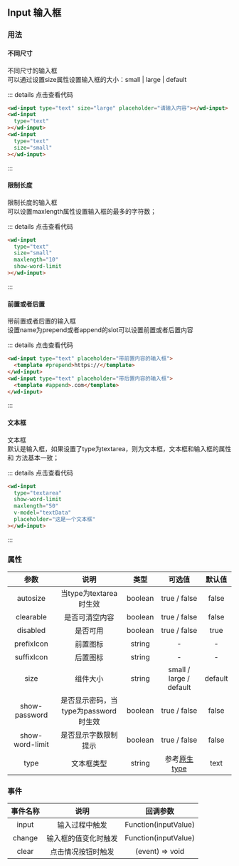 ## Input 输入框
### 用法
#### 不同尺寸
<div class="component-box">
    <div class="component-box-top"><ClientOnly>
        <wd-input type="text" size="large" placeholder="请输入内容"></wd-input>
        <wd-input
          type="text"
        ></wd-input>
        <wd-input
          type="text"
          size="small"
        ></wd-input>
    </ClientOnly></div>
    <div class="component-box-bottom">
        <div class="component-title">不同尺寸的输入框</div>
        <div class="component-desc">
            可以通过设置size属性设置输入框的大小：small | large | default
        </div>
    </div>
</div> 

::: details 点击查看代码 
```html
<wd-input type="text" size="large" placeholder="请输入内容"></wd-input>
<wd-input
  type="text"
></wd-input>
<wd-input
  type="text"
  size="small"
></wd-input>
```
:::

#### 限制长度
<div class="component-box">
    <div class="component-box-top"><ClientOnly>
        <wd-input
          type="text"
          size="small"
          maxlength="10"
          show-word-limit
        ></wd-input>
    </ClientOnly></div>
    <div class="component-box-bottom">
        <div class="component-title">限制长度的输入框</div>
        <div class="component-desc">
            可以设置maxlength属性设置输入框的最多的字符数；
        </div>
    </div>
</div> 

::: details 点击查看代码 
```html
<wd-input
  type="text"
  size="small"
  maxlength="10"
  show-word-limit
></wd-input>
```
:::

#### 前置或者后置
<div class="component-box">
    <div class="component-box-top"><ClientOnly>
        <wd-input type="text" placeholder="带前置内容的输入框">
          <template #prepend>https://</template>
        </wd-input>
        <wd-input type="text" placeholder="带后置内容的输入框">
          <template #append>.com</template>
        </wd-input>
    </ClientOnly></div>
    <div class="component-box-bottom">
        <div class="component-title">带前置或者后置的输入框</div>
        <div class="component-desc">
            设置name为prepend或者append的slot可以设置前置或者后置内容
        </div>
    </div>
</div> 

::: details 点击查看代码 
```html
<wd-input type="text" placeholder="带前置内容的输入框">
  <template #prepend>https://</template>
</wd-input>
<wd-input type="text" placeholder="带后置内容的输入框">
  <template #append>.com</template>
</wd-input>
```
:::

#### 文本框
<div class="component-box">
    <div class="component-box-top"><ClientOnly>
        <wd-input
          type="textarea"
          show-word-limit
          maxlength="50"
          v-model="textData"
          placeholder="这是一个文本框"
        ></wd-input>
    </ClientOnly></div>
    <div class="component-box-bottom">
        <div class="component-title">文本框</div>
        <div class="component-desc">
          默认是输入框，如果设置了type为textarea，则为文本框，文本框和输入框的属性和
          方法基本一致；
        </div>
    </div>
</div> 

::: details 点击查看代码 
```html
<wd-input
  type="textarea"
  show-word-limit
  maxlength="50"
  v-model="textData"
  placeholder="这是一个文本框"
></wd-input>
```
:::

### 属性
| 参数 | 说明 | 类型 | 可选值 | 默认值 |
| :--: | :--: | :--: | :--: | :--: |
| autosize | 当type为textarea时生效 | boolean | true / false | false |
| clearable | 是否可清空内容 | boolean | true / false | false |
| disabled | 是否可用 | boolean | true / false | true |
| prefixIcon | 前置图标 | string | - | - |
| suffixIcon | 后置图标 | string | - | - |
| size | 组件大小 | string | small / large / default | default |
| show-password | 是否显示密码，当type为password时生效 | boolean | true / false | false |
| show-word-limit | 是否显示字数限制提示 | boolean | true / false | false |
| type | 文本框类型 | string | 参考[原生type](https://developer.mozilla.org/zh-CN/docs/Web/HTML/Element/Input) | text |

### 事件
| 事件名称 | 说明 | 回调参数 |
| :--: | :--: | :--: |
| input | 输入过程中触发 | Function(inputValue) |
| change | 输入框的值变化时触发 | Function(inputValue) |
| clear | 点击情况按钮时触发 | (event) => void |